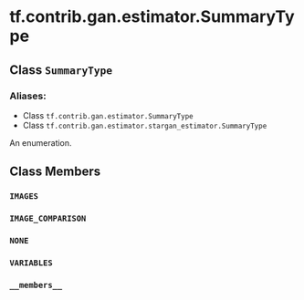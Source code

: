 <div itemscope itemtype="http://developers.google.com/ReferenceObject">
<meta itemprop="name" content="tf.contrib.gan.estimator.SummaryType" />
<meta itemprop="path" content="Stable" />
<meta itemprop="property" content="IMAGES"/>
<meta itemprop="property" content="IMAGE_COMPARISON"/>
<meta itemprop="property" content="NONE"/>
<meta itemprop="property" content="VARIABLES"/>
<meta itemprop="property" content="__members__"/>
</div>

# tf.contrib.gan.estimator.SummaryType

## Class `SummaryType`



### Aliases:

* Class `tf.contrib.gan.estimator.SummaryType`
* Class `tf.contrib.gan.estimator.stargan_estimator.SummaryType`

An enumeration.

## Class Members

<h3 id="IMAGES"><code>IMAGES</code></h3>

<h3 id="IMAGE_COMPARISON"><code>IMAGE_COMPARISON</code></h3>

<h3 id="NONE"><code>NONE</code></h3>

<h3 id="VARIABLES"><code>VARIABLES</code></h3>

<h3 id="__members__"><code>__members__</code></h3>

